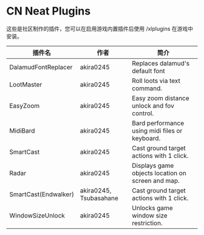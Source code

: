 # CN Neat Plugins

这些是社区制作的插件，您可以在启用游戏内置插件后使用 /xlplugins 在游戏中安装。


| 插件名 | 作者 | 简介 |
|---------------|---------------|-----------------|
| DalamudFontReplacer | akira0245 | Replaces dalamud's default font |
| LootMaster | akira0245 | Roll loots via text command. |
| EasyZoom | akira0245 | Easy zoom distance unlock and fov control. |
| MidiBard | akira0245 | Bard performance using midi files or keyboard. |
| SmartCast | akira0245 | Cast ground target actions with 1 click. |
| Radar | akira0245 | Displays game objects location on screen and map. |
| SmartCast(Endwalker) | akira0245, Tsubasahane | Cast ground target actions with 1 click. |
| WindowSizeUnlock | akira0245 | Unlocks game window size restriction. |
